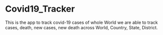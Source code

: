 # Covid19_Tracker

This is the app to track covid-19 cases of whole World
we are able to track cases, death, new cases, new death across World, Country, State, District.

